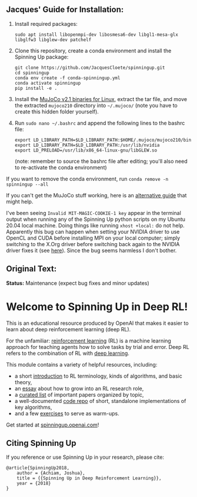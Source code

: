 ## Jacques' Guide for Installation:

1. Install required packages:

    ```
    sudo apt install libopenmpi-dev libosmesa6-dev libgl1-mesa-glx libglfw3 libglew-dev patchelf
    ```
2. Clone this repository, create a conda environment and install the Spinning Up package:
    ```
    git clone https://github.com/JacquesCloete/spinningup.git
    cd spinningup
    conda env create -f conda-spinningup.yml
    conda activate spinningup
    pip install -e .
    ```
3. Install the [MuJoCo v2.1 binaries for Linux](https://mujoco.org/download/mujoco210-linux-x86_64.tar.gz), extract the tar file, and move the extracted `mujoco210` directory into `~/.mujoco/` (note you have to create this hidden folder yourself).
4. Run `sudo nano ~/.bashrc` and append the following lines to the bashrc file:
    ```
    export LD_LIBRARY_PATH=$LD_LIBRARY_PATH:$HOME/.mujoco/mujoco210/bin
    export LD_LIBRARY_PATH=$LD_LIBRARY_PATH:/usr/lib/nvidia
    export LD_PRELOAD=/usr/lib/x86_64-linux-gnu/libGLEW.so
    ```
    (note: remember to source the bashrc file after editing; you'll also need to re-activate the conda environment)

If you want to remove the conda environment, run `conda remove -n spinningup --all`

If you can't get the MuJoCo stuff working, here is an [alternative guide](https://gist.github.com/saratrajput/60b1310fe9d9df664f9983b38b50d5da) that might help.

I've been seeing `Invalid MIT-MAGIC-COOKIE-1 key` appear in the terminal output when running any of the Spinning Up python scripts on my Ubuntu 20.04 local machine. Doing things like running `xhost +local:` do not help. Apparently this bug can happen when setting your NVIDIA driver to use OpenCL and CUDA before installing MPI on your local computer; simply switching to the X.Org driver before switching back again to the NVIDIA driver fixes it (see [here](https://askubuntu.com/questions/1265055/invalid-mit-magic-cookie-1-key-message-mpi-on-ubuntu-20-04)). Since the bug seems harmless I don't bother.

## Original Text:

**Status:** Maintenance (expect bug fixes and minor updates)

Welcome to Spinning Up in Deep RL! 
==================================

This is an educational resource produced by OpenAI that makes it easier to learn about deep reinforcement learning (deep RL).

For the unfamiliar: [reinforcement learning](https://en.wikipedia.org/wiki/Reinforcement_learning) (RL) is a machine learning approach for teaching agents how to solve tasks by trial and error. Deep RL refers to the combination of RL with [deep learning](http://ufldl.stanford.edu/tutorial/).

This module contains a variety of helpful resources, including:

- a short [introduction](https://spinningup.openai.com/en/latest/spinningup/rl_intro.html) to RL terminology, kinds of algorithms, and basic theory,
- an [essay](https://spinningup.openai.com/en/latest/spinningup/spinningup.html) about how to grow into an RL research role,
- a [curated list](https://spinningup.openai.com/en/latest/spinningup/keypapers.html) of important papers organized by topic,
- a well-documented [code repo](https://github.com/openai/spinningup) of short, standalone implementations of key algorithms,
- and a few [exercises](https://spinningup.openai.com/en/latest/spinningup/exercises.html) to serve as warm-ups.

Get started at [spinningup.openai.com](https://spinningup.openai.com)!


Citing Spinning Up
------------------

If you reference or use Spinning Up in your research, please cite:

```
@article{SpinningUp2018,
    author = {Achiam, Joshua},
    title = {{Spinning Up in Deep Reinforcement Learning}},
    year = {2018}
}
```